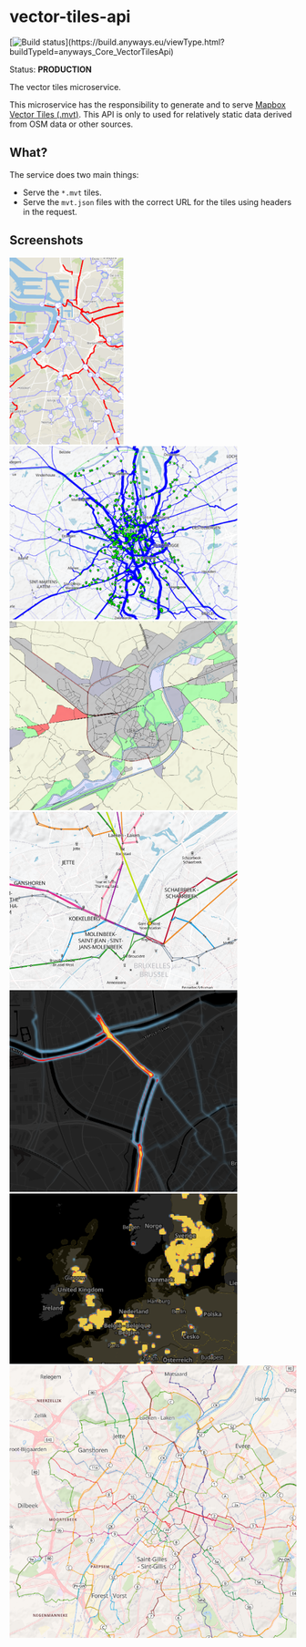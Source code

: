 # vector-tiles-api

[![Build status](https://build.anyways.eu/app/rest/builds/buildType:(id:anyways_Core_VectorTilesApi)/statusIcon)](https://build.anyways.eu/viewType.html?buildTypeId=anyways_Core_VectorTilesApi)  

Status: **PRODUCTION**

The vector tiles microservice.

This microservice has the responsibility to generate and to serve [Mapbox Vector Tiles (.mvt)](https://github.com/mapbox/vector-tile-spec/). This API is only to used for relatively static data derived from OSM data or other sources. 

## What?

The service does two main things:
- Serve the `*.mvt` tiles.
- Serve the `mvt.json` files with the correct URL for the tiles using headers in the request.

## Screenshots

<img src="https://github.com/anyways-open/vector-tiles-api/raw/develop/docs/screenshots/screenshot01.png" width="200"/> <img src="https://github.com/anyways-open/vector-tiles-api/raw/develop/docs/screenshots/screenshot02.png" width="400"/> <img src="https://github.com/anyways-open/vector-tiles-api/raw/develop/docs/screenshots/screenshot03.png" width="400"/> <img src="https://github.com/anyways-open/vector-tiles-api/raw/develop/docs/screenshots/screenshot04.png" width="400"/> <img src="https://github.com/anyways-open/vector-tiles-api/raw/develop/docs/screenshots/screenshot05.png" width="400"/> <img src="https://github.com/anyways-open/vector-tiles-api/raw/develop/docs/screenshots/screenshot06.png" width="400"/> <img src="https://github.com/anyways-open/vector-tiles-api/raw/develop/docs/screenshots/screenshot07.png" width="800"/> 